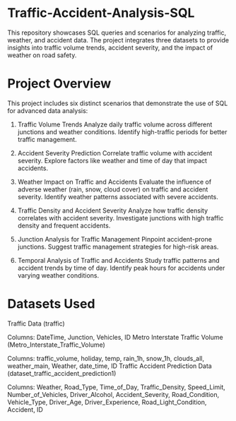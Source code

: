 # Traffic-Accident-Analysis-SQL

This repository showcases SQL queries and scenarios for analyzing traffic, weather, and accident data. 
The project integrates three datasets to provide insights into traffic volume trends, accident severity, and the impact of weather on road safety.

# Project Overview
This project includes six distinct scenarios that demonstrate the use of SQL for advanced data analysis:

1. Traffic Volume Trends
Analyze daily traffic volume across different junctions and weather conditions.
Identify high-traffic periods for better traffic management.

2. Accident Severity Prediction
Correlate traffic volume with accident severity.
Explore factors like weather and time of day that impact accidents.

3. Weather Impact on Traffic and Accidents
Evaluate the influence of adverse weather (rain, snow, cloud cover) on traffic and accident severity.
Identify weather patterns associated with severe accidents.

4. Traffic Density and Accident Severity
Analyze how traffic density correlates with accident severity.
Investigate junctions with high traffic density and frequent accidents.

5. Junction Analysis for Traffic Management
Pinpoint accident-prone junctions.
Suggest traffic management strategies for high-risk areas.

6. Temporal Analysis of Traffic and Accidents
Study traffic patterns and accident trends by time of day.
Identify peak hours for accidents under varying weather conditions.

# Datasets Used
Traffic Data (traffic)

Columns: DateTime, Junction, Vehicles, ID
Metro Interstate Traffic Volume (Metro_Interstate_Traffic_Volume)

Columns: traffic_volume, holiday, temp, rain_1h, snow_1h, clouds_all, weather_main, Weather, date_time, ID
Traffic Accident Prediction Data (dataset_traffic_accident_prediction1)

Columns: Weather, Road_Type, Time_of_Day, Traffic_Density, Speed_Limit, Number_of_Vehicles, Driver_Alcohol, Accident_Severity, Road_Condition, Vehicle_Type, Driver_Age, Driver_Experience, Road_Light_Condition, Accident, ID
